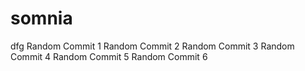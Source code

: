 # somnia
dfg
Random Commit 1
Random Commit 2
Random Commit 3
Random Commit 4
Random Commit 5
Random Commit 6
